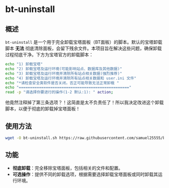 # bt-uninstall

## 概述

`bt-uninstall` 是一个用于完全卸载宝塔面板（BT面板）的脚本。默认的宝塔卸载脚本 **无法** 彻底清除面板，会留下残余文件。本项目旨在解决这些问题，确保卸载过程彻底干净。下方为宝塔官方的卸载脚本：

```bash
echo "1) 卸载宝塔"  
echo "2) 卸载宝塔及运行环境(可能影响站点、数据库及其他数据)"
echo "3) 卸载宝塔及运行环境并清除所有站点相关数据(强烈推荐)"
echo "4) 卸载宝塔及运行环境并清除所有站点相关数据和 user.ini 文件"
echo "*请检查安全类软件是否关闭，否正可能导致无法正常卸载 "
echo "================================================="
read -p "请选择你要进行的操作(1-2 默认:1): " action;
```

他竟然注释掉了第三条选项？！这简直是太不负责任了！所以我决定改进这个卸载脚本，以便于彻底的卸载掉宝塔面板！

## 使用方法

```bash
wget -O bt-uninstall.sh https://raw.githubusercontent.com/samuel25555/bt-uninstall/main/bt-uninstall.sh
```

## 功能

- **彻底卸载**：完全移除宝塔面板，包括相关的文件和配置。
- **可选操作**：提供不同的卸载选项，根据需要选择卸载宝塔面板或同时卸载其运行环境。

